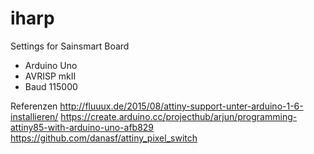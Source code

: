 # iharp

Settings for Sainsmart Board
- Arduino Uno
- AVRISP mkII
- Baud 115000

Referenzen
http://fluuux.de/2015/08/attiny-support-unter-arduino-1-6-installieren/
https://create.arduino.cc/projecthub/arjun/programming-attiny85-with-arduino-uno-afb829
https://github.com/danasf/attiny_pixel_switch